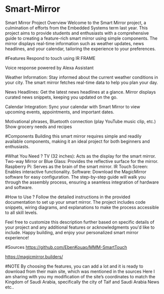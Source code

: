 # Smart-Mirror
Smart Mirror Project
Overview
Welcome to the Smart Mirror project, a culmination of efforts from the Embedded Systems term last year. This project aims to provide students and enthusiasts with a comprehensive guide to creating a feature-rich smart mirror using simple components. The mirror displays real-time information such as weather updates, news headlines, and your calendar, tailoring the experience to your preferences.

#Features
Respond to touch using IR FRAME

Voice response powered by Alexa Assistant

Weather Information: Stay informed about the current weather conditions in your city. The smart mirror fetches real-time data to help you plan your day.

News Headlines: Get the latest news headlines at a glance. Mirror displays curated news snippets, keeping you updated on the go.

Calendar Integration: Sync your calendar with Smart Mirror to view upcoming events, appointments, and important dates.

Motivational phrases, Bluetooth connection (play YouTube music clip, etc.)
Show grocery needs and recipes

#Components
Building this smart mirror requires simple and readily available components, making it an ideal project for both beginners and enthusiasts.

 #What You Need ?
TV (32 inches): Acts as the display for the smart mirror.
Two-way Mirror or Blue Glass: Provides the reflective surface for the mirror.
Raspberry Pi: Serves as the brain of the smart mirror.
IR Touch Screen: Enables interactive functionality.
Software: Download the MagicMirror software for easy configuration.
The step-by-step guide will walk you through the assembly process, ensuring a seamless integration of hardware and software.

#How to Use ?
Follow the detailed instructions in the provided documentation to set up your smart mirror. The project includes code snippets, wiring diagrams, and explanations to make the process accessible to all skill levels.

Feel free to customize this description further based on specific details of your project and any additional features or acknowledgments you'd like to include. Happy building, and enjoy your personalized smart mirror experience!

#Sources
https://github.com/EbenKouao/MMM-SmartTouch

https://magicmirror.builders/

#NOTE
By choosing the features, you can add a lot and it is ready to download from their main site, which was mentioned in the sources Here I am sharing with you my modification of the site’s coordinates to match the Kingdom of Saudi Arabia, specifically the city of Taif and Saudi Arabia News etc..
